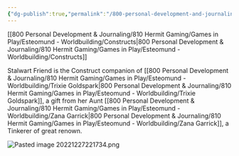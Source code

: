 ```yaml
---
{"dg-publish":true,"permalink":"/800-personal-development-and-journaling/810-hermit-gaming/games-in-play/esteomund-worldbuilding/stalwart-friend/"}
---
```


[[800 Personal Development & Journaling/810 Hermit Gaming/Games in Play/Esteomund - Worldbuilding/Constructs\|800 Personal Development & Journaling/810 Hermit Gaming/Games in Play/Esteomund - Worldbuilding/Constructs]]

Stalwart Friend is the Construct companion of [[800 Personal Development & Journaling/810 Hermit Gaming/Games in Play/Esteomund - Worldbuilding/Trixie Goldspark\|800 Personal Development & Journaling/810 Hermit Gaming/Games in Play/Esteomund - Worldbuilding/Trixie Goldspark]], a gift from her Aunt [[800 Personal Development & Journaling/810 Hermit Gaming/Games in Play/Esteomund - Worldbuilding/Zana Garrick\|800 Personal Development & Journaling/810 Hermit Gaming/Games in Play/Esteomund - Worldbuilding/Zana Garrick]], a Tinkerer of great renown.

![Pasted image 20221227221734.png](/img/user/900%20Admin%20Files/990%20Old%20Vaults/The%20Tome/90%20Attachments%20and%20Resources/91%20Attachments/Pasted%20image%2020221227221734.png)